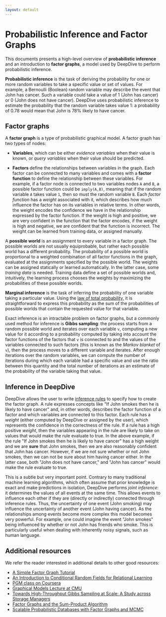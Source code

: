 ```yaml
---
layout: default
---
```


# Probabilistic Inference and Factor Graphs

This documents presents a high-level overview of **probabilistic inference** and
an introduction to **factor graphs**, a model used by DeepDive to perform
probabilistic inference.

**Probabilistic inference** is the task of deriving the probability for one or
more random variables to take a specific value or set of values. For example, a
Bernoulli (Boolean) random variable may describe the event that John has cancer.
Such a variable could take a value of 1 (John has cancer) or 0 (John does not
have cancer). DeepDive uses probabilistic inference to estimate the probability
that the random variable takes value 1: a probability of 0.78 would mean that
John is 78% likely to have cancer.

## Factor graphs

A **factor graph** is a type of probabilistic graphical model. A factor graph
has two types of nodes:

- <a name="variables" href="#"></a> **Variables**, which can be either *evidence
  variables* when their value is known, or *query variables* when their value
  should be predicted. 

- **Factors** define the relationships between variables in the graph. Each factor
  can be connected to many variables and comes with a **factor function** to
  define the relationship between these variables. For example, if a factor
  node is connected to two variables nodes `A` and `B`, a possible factor
  function could be `imply(A,B)`, meaning that if the random variable `A` takes
  value `1`, then so must the random variable `B`. Each *factor function* has a
  *weight* associated with it, which describes how much influence the factor has
  on its variables in relative terms. In other words, the weight encodes the
  confidence we have in the relationship expressed by the factor function. If
  the weight is high and positive, we are very confident in the function that
  the factor encodes, if the weight is high and negative, we are confident that
  the function is incorrect. The weight can be learned from training data, or
  assigned manually.

<a name="possibleworlds" href="#"></a>
A **possible world** is an assignment to every variable in a factor graph. The
possible worlds are not usually equiprobable, but rather each possible world has
a different probability. The probability of a possible world is proportional to
a weighted combination of all factor functions in the graph, evaluated at the
assignments specified by the possible world. The weights can be assigned
statically or learned automatically.  In the latter case, some *training data*
is needed. Training data define a set of possible worlds and, intuitively, the
learning process chooses the weights by maximizing the probabilities of these
possible worlds.

<!-- TODO (Later) What algorithm do we use for weight learning? -->

<a name="marginal" href="#"></a>
**Marginal inference** is the task of inferring the probability of one variable
taking a particular value. Using the [law of total
probability](http://en.wikipedia.org/wiki/Law_of_total_probability), it is
straightforward to express this probability as the sum of the probabilities of
possible worlds that contain the requested value for that variable. 

<a name="gibbs" href="#"></a>
Exact inference is an intractable problem on factor graphs, but a commonly used
method for inference is **Gibbs sampling**: the process starts from a random
possible world and iterates over each variable `v`, computing a new value for it
according to a probability computed by taking into account the factor functions
of the factors that `v` is connected to and the values of the variables
connected to such factors (this is known as the *Markov blanket* of `v`), then
the process moves to a different variable and iterates. After enough iterations
over the random variables, we can compute the number of iterations during which
each variable had a specific value and use the ratio between this quantity and
the total number of iterations as an estimate of the probability of the variable
taking that value.

<!-- TODO (All) The following section doesn't seem to fit here. What shall we do
with it? -->

## Inference in DeepDive

DeepDive allows the user to write [inference
rules](../basics/inference_rules.html) to specify how to create the factor
graph. A rule expresses concepts like "If John smokes then he is likely to
have cancer" and, in other words, describes the factor function of a factor and
which variables are connected to this factor. Each rule has a *weight* (either
computed by DeepDive or assigned by the user), which represents the confidence
in the correctness of the rule. If a rule has a high positive *weight*, then the
variables appearing in the rule are likely to take on values that would make the
rule evaluate to true. In the above example, if the rule "If John smokes then he
is likely to have cancer" has a high weight and we are **sure** that John
smokes, then we are also reasonably confident that John has cancer. However, if
we are not sure whether or not John smokes, then we can not be sure about him
having cancer either. In the latter case, both "John does not have cancer," and
"John has cancer" would make the
rule evaluate to true.

This is a subtle but very important point. Contrary to many traditional machine
learning algorithms, which often assume that prior knowledge is exact and make
predictions in isolation, DeepDive performs *joint inference*: it determines the
values of all events at the same time. This allows events to influence each
other if they are (directly or indirectly) connected through inference rules.
Thus, the uncertainty of one event (John smoking) may influence the uncertainty
of another event (John having cancer). As the relationships among events become
more complex this model becomes very powerful. For example,
one could imagine the event "John smokes" being influenced by whether or not
John has friends who smoke. This is particularly useful when dealing with
inherently noisy signals, such as human language.

## Additional resources

We refer the reader interested in additional details to other good resources:

- [A Simple Factor Graph Tutorial]({{site.baseurl}}/assets/factor_graph.pdf)
- [An Introduction to Conditional Random Fields for Relational
  Learning](http://people.cs.umass.edu/~mccallum/papers/crf-tutorial.pdf)
- [PGM class on Coursera](https://www.coursera.org/course/pgm)
- [Graphical Models Lecture at
  CMU](http://alex.smola.org/teaching/cmu2013-10-701x/pgm.html)
- [Towards High-Throughput Gibbs Sampling at Scale: A Study across Storage
  Managers](http://cs.stanford.edu/people/chrismre/papers/elementary_sigmod.pdf)
- [Factor Graphs and the Sum-Product
  Algorithm](http://www.comm.utoronto.ca/~frank/papers/KFL01.pdf)
- [Scalable Probabilistic Databases with Factor Graphs and
  MCMC](http://arxiv.org/pdf/1005.1934v1.pdf)

